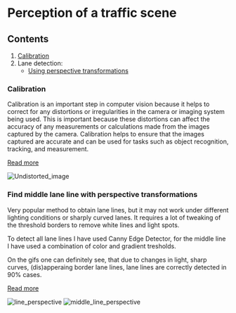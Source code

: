 # Perception of a traffic scene

## Contents
1. [Calibration](#calibration)
2. Lane detection:
   - [Using perspective transformations](#find-middle-lane-line-with-perspective-transformations)



### Calibration

Calibration is an important step in computer vision because it helps to correct for any distortions or irregularities in the camera or imaging system being used. This is important because these distortions can affect the accuracy of any measurements or calculations made from the images captured by the camera. Calibration helps to ensure that the images captured are accurate and can be used for tasks such as object recognition, tracking, and measurement.

[Read more](../master/calibration)

![Undistorted_image](https://github.com/CatUnderTheLeaf/scene_perception/blob/main/calibration/Undistorted_image.png)

### Find middle lane line with perspective transformations

Very popular method to obtain lane lines, but it may not work under different lighting conditions or sharply curved lanes. It requires a lot of tweaking of the threshold borders to remove white lines and light spots. 

To detect all lane lines I have used Canny Edge Detector, for the middle line I have used a combination of color and gradient tresholds.

On the gifs one can definitely see, that due to changes in light, sharp curves, (dis)apperaing border lane lines, lane lines are correctly detected in 90% cases.

[Read more](../master/lane_detection/top-view)

![line_perspective](https://github.com/CatUnderTheLeaf/scene_perception/blob/main/lane_detection/top-view/detected_lane/video.gif)
![middle_line_perspective](https://github.com/CatUnderTheLeaf/scene_perception/blob/main/lane_detection/top-view/detected_lane/video2.gif)
